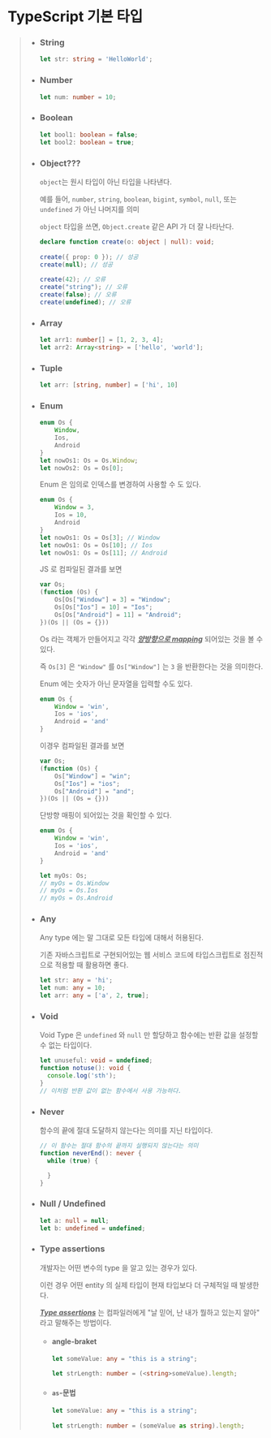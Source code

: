# TypeScript 기본 타입

> * ### String
>
>   ```typescript
>   let str: string = 'HelloWorld';
>   ```
>
> * ### Number
>
>   ```typescript
>   let num: number = 10;
>   ```
>
> * ### Boolean
>
>   ```typescript 
>   let bool1: boolean = false;
>   let bool2: boolean = true;
>   ```
>
> * ### Object???
>
>   `object`는 원시 타입이 아닌 타입을 나타낸다. 
>
>   예를 들어, `number`, `string`, `boolean`, `bigint`, `symbol`, `null`, 또는 `undefined` 가 아닌 나머지를 의미
>
>   `object` 타입을 쓰면, `Object.create` 같은 API 가 더 잘 나타난다. 
>
>   ```ts
>   declare function create(o: object | null): void;
>     
>   create({ prop: 0 }); // 성공
>   create(null); // 성공
>     
>   create(42); // 오류
>   create("string"); // 오류
>   create(false); // 오류
>   create(undefined); // 오류
>   ```
>
>   
>
> * ### Array
>
>   ```typescript
>   let arr1: number[] = [1, 2, 3, 4];
>   let arr2: Array<string> = ['hello', 'world'];
>   ```
>
> * ### Tuple
>
>   ```typescript
>   let arr: [string, number] = ['hi', 10]
>   ```
>
> 
>
> * ### Enum
>
>   ```typescript
>   enum Os { 
>       Window, 
>       Ios, 
>       Android
>   }
>   let nowOs1: Os = Os.Window; 
>   let nowOs2: Os = Os[0];
>   ```
>
>   
>
>   Enum 은 임의로 인덱스를 변경하여 사용할 수 도 있다. 
>
>   ```ts
>   enum Os { 
>       Window = 3, 
>       Ios = 10, 
>       Android
>   }
>   let nowOs1: Os = Os[3]; // Window
>   let nowOs1: Os = Os[10]; // Ios
>   let nowOs1: Os = Os[11]; // Android
>   ```
>
>   JS 로 컴파일된 결과를 보면
>
>   ```js
>   var Os;
>   (function (Os) {
>       Os[Os["Window"] = 3] = "Window";
>       Os[Os["Ios"] = 10] = "Ios";
>       Os[Os["Android"] = 11] = "Android";
>   })(Os || (Os = {}))
>   ```
>
>   Os 라는 객체가 만들어지고 각각 ***<u>양방향으로 mapping</u>*** 되어있는 것을 볼 수 있다. 
>
>   즉 `Os[3]` 은 `"Window"` 를 `Os["Window"]` 는 `3` 을 반환한다는 것을 의미한다.  
>
>   
>
>   Enum 에는 숫자가 아닌 문자열을 입력할 수도 있다.
>
>   ```typescript
>   enum Os { 
>       Window = 'win', 
>       Ios = 'ios', 
>       Android = 'and'
>   }
>   ```
>
>   이경우 컴파일된 결과를 보면
>
>   ```js
>   var Os;
>   (function (Os) {
>       Os["Window"] = "win";
>       Os["Ios"] = "ios";
>       Os["Android"] = "and";
>   })(Os || (Os = {}))
>   ```
>
>   단방향 매핑이 되어있는 것을 확인할 수 있다. 
>
>   
>
>   ```typescript
>   enum Os { 
>       Window = 'win', 
>       Ios = 'ios', 
>       Android = 'and'
>   }
>   
>   let myOs: Os;
>   // myOs = Os.Window
>   // myOs = Os.Ios
>   // myOs = Os.Android
>   ```
>
>   
>
> 
>
> * ### Any
>
>   Any type 에는 말 그대로 모든 타입에 대해서 허용된다. 
>
>   기존 자바스크립트로 구현되어있는 웹 서비스 코드에 타입스크립트로 점진적으로 적용할 때 활용하면 좋다. 
>
>   ```typescript
>   let str: any = 'hi';
>   let num: any = 10;
>   let arr: any = ['a', 2, true];
>   ```
>
> * ### Void
>
>   Void Type 은 `undefined` 와 `null` 만 할당하고 함수에는 반환 값을 설정할 수 없는 타입이다. 
>
>   ```typescript
>   let unuseful: void = undefined;
>   function notuse(): void {
>     console.log('sth');
>   }
>   // 이처럼 반환 값이 없는 함수에서 사용 가능하다. 
>   ```
>
> * ### Never
>
>   함수의 끝에 절대 도달하지 않는다는 의미를 지닌 타입이다.
>
>   ```typescript
>   // 이 함수는 절대 함수의 끝까지 실행되지 않는다는 의미
>   function neverEnd(): never {
>     while (true) {
>   
>     }
>   }
>   ```
>
> * ### Null / Undefined
>
>   ```typescript
>   let a: null = null;
>   let b: undefined = undefined;
>   ```
>
>   
>
> * ### Type assertions
>
>   개발자는 어떤 변수의  type 을 알고 있는 경우가 있다. 
>
>   이런 경우 어떤 entity 의 실제 타입이 현재 타입보다 더 구체적일 때 발생한다. 
>
>   ***<u>Type assertions</u>*** 는 컴파일러에게 "날 믿어, 난 내가 뭘하고 있는지 알아" 라고 말해주는 방법이다. 
>
>   * #### angle-braket
>
>     ```ts
>     let someValue: any = "this is a string";
>     
>     let strLength: number = (<string>someValue).length;
>     ```
>
>   * #### `as`-문법 
>
>     ```ts
>     let someValue: any = "this is a string";
>         
>     let strLength: number = (someValue as string).length;
>     ```